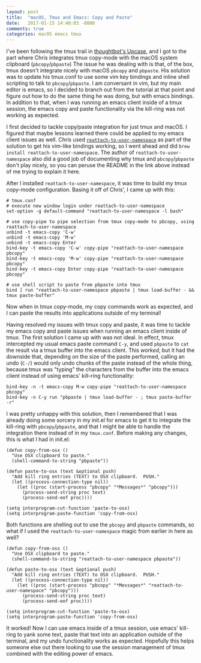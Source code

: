 ```yaml
---
layout: post
title:  "macOS, Tmux and Emacs: Copy and Paste"
date:   2017-01-15 14:40:03 -0800
comments: true
categories: macOS emacs tmux
---
```


I've been following the tmux trail in [thoughtbot's Upcase](https://thoughtbot.com/upcase), and I got to the part where
Chris integrates tmux copy-mode with the macOS system clipboard (`pbcopy`/`pbpaste`)
The issue he was dealing with is that, of the box, tmux doesn't integrate nicely with macOS `pbcopy` and `pbpaste`.
His solution was to update his tmux.conf to use some vim key bindings and inline shell scripting to talk to
`pbcopy`/`pbpaste`. I am conversant in vim, but my main editor is emacs, so I decided to branch out from the tutorial at
that point and figure out how to do the same thing he was doing, but with emacs bindings. In addition to that, when
I was running an emacs client inside of a tmux session, the emacs copy and paste functionality via the kill-ring
was not working as expected.

I first decided to tackle copy/paste integration for just tmux and macOS. I figured that maybe lessons learned there
could be applied to my emacs client issues as well. Chris used
[`reattach-to-user-namespace`](https://github.com/ChrisJohnsen/tmux-MacOSX-pasteboard) as part of the solution to get
his vim-like bindings working, so I went ahead and did `brew install reattach-to-user-namespace`. The author of
`reattach-to-user-namespace` also did a good job of documenting why tmux and `pbcopy`/`pbpaste` don't play nicely,
so you can peruse the README in the link above instead of me trying to explain it here.

After I installed `reattach-to-user-namespace`, it was time to build my tmux copy-mode configuration. Basing it off of
Chris', I came up with this:

``` shell
# tmux.conf
# execute new window login under reattach-to-user-namespace
set-option -g default-command "reattach-to-user-namespace -l bash"

# use copy-pipe to pipe selection from tmux copy-mode to pbcopy, using reattach-to-user-namespace
unbind -t emacs-copy 'C-w'
unbind -t emacs-copy 'M-w'
unbind -t emacs-copy Enter
bind-key -t emacs-copy 'C-w' copy-pipe "reattach-to-user-namespace pbcopy"
bind-key -t emacs-copy 'M-w' copy-pipe "reattach-to-user-namespace pbcopy"
bind-key -t emacs-copy Enter copy-pipe "reattach-to-user-namespace pbcopy"

# use shell script to paste from pbpaste into tmux
bind ] run "reattach-to-user-namespace pbpaste | tmux load-buffer - && tmux paste-buffer"
```

Now when in tmux copy-mode, my copy commands work as expected, and I can paste the results into applications outside of
my terminal!

Having resolved my issues with tmux copy and paste, it was time to tackle my emacs copy and paste issues when running
an emacs client inside of tmux. The first solution I came up with was not ideal. In effect, tmux intercepted my usual emacs
paste command `C-y`, and used `pbpaste` to `cat` the result via a tmux buffer into the emacs client. This _worked_, but
it had the downside that, depending on the size of the paste performed, calling an undo (`C-/`) would only undo chunks
of the paste instead of the whole thing, because tmux was "typing" the characters from the buffer into the emacs client
instead of using emacs' kill-ring functionality:

``` shell
bind-key -n -t emacs-copy M-w copy-pipe "reattach-to-user-namespace pbcopy"
bind-key -n C-y run "pbpaste | tmux load-buffer - ; tmux paste-buffer -r"
```

I was pretty unhappy with this solution, then I remembered that I was already doing some sorcery in my init.el for emacs
to get it to integrate the kill-ring with `pbcopy`/`pbpaste`, and that I might be able to handle the integration there
instead of in my `tmux.conf`. Before making any changes, this is what I had in init.el:

``` emacs-lisp
(defun copy-from-osx ()
  "Use OSX clipboard to paste."
  (shell-command-to-string "pbpaste"))

(defun paste-to-osx (text &optional push)
  "Add kill ring entries (TEXT) to OSX clipboard.  PUSH."
  (let ((process-connection-type nil))
    (let ((proc (start-process "pbcopy" "*Messages*" "pbcopy")))
      (process-send-string proc text)
      (process-send-eof proc))))

(setq interprogram-cut-function 'paste-to-osx)
(setq interprogram-paste-function 'copy-from-osx)
```

Both functions are shelling out to use the `pbcopy` and `pbpaste` commands, so what if I used the
`reattach-to-user-namespace` magic from earlier in here as well?

``` emacs-lisp
(defun copy-from-osx ()
  "Use OSX clipboard to paste."
  (shell-command-to-string "reattach-to-user-namespace pbpaste"))

(defun paste-to-osx (text &optional push)
  "Add kill ring entries (TEXT) to OSX clipboard.  PUSH."
  (let ((process-connection-type nil))
    (let ((proc (start-process "pbcopy" "*Messages*" "reattach-to-user-namespace" "pbcopy")))
      (process-send-string proc text)
      (process-send-eof proc))))

(setq interprogram-cut-function 'paste-to-osx)
(setq interprogram-paste-function 'copy-from-osx)
```

It worked! Now I can use emacs inside of a tmux session, use emacs' kill-ring to yank some text, paste that
text into an application outside of the terminal, and my undo functionality works as expected. Hopefully this helps
someone else out there looking to use the session management of tmux combined with the editing power of emacs.
